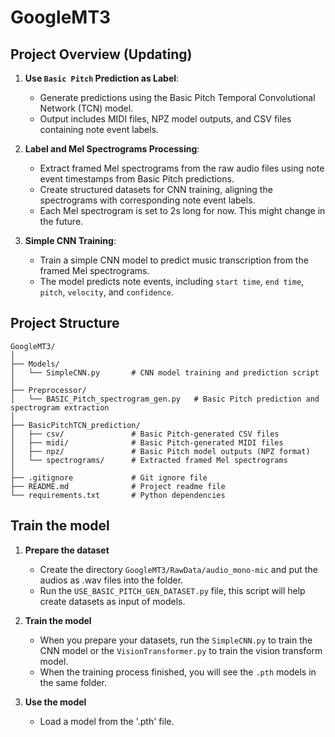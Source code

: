 # GoogleMT3



## Project Overview (Updating)

1. **Use ``` Basic Pitch ``` Prediction as Label**:
   - Generate predictions using the Basic Pitch Temporal Convolutional Network (TCN) model.
   - Output includes MIDI files, NPZ model outputs, and CSV files containing note event labels.

2. **Label and Mel Spectrograms Processing**:
   - Extract framed Mel spectrograms from the raw audio files using note event timestamps from Basic Pitch predictions.
   - Create structured datasets for CNN training, aligning the spectrograms with corresponding note event labels.
   - Each Mel spectrogram is set to 2s long for now. This might change in the future.

3. **Simple CNN Training**:   
   - Train a simple CNN model to predict music transcription from the framed Mel spectrograms.
   - The model predicts note events, including ```start time```, ```end time```, ```pitch```, ```velocity```, and ```confidence```.

## Project Structure


```plaintext
GoogleMT3/
│
├── Models/
│   └── SimpleCNN.py       # CNN model training and prediction script
│
├── Preprocessor/
│   └── BASIC_Pitch_spectrogram_gen.py   # Basic Pitch prediction and spectrogram extraction
│
├── BasicPitchTCN_prediction/
│   ├── csv/               # Basic Pitch-generated CSV files
│   ├── midi/              # Basic Pitch-generated MIDI files
│   ├── npz/               # Basic Pitch model outputs (NPZ format)
│   └── spectrograms/      # Extracted framed Mel spectrograms
│
├── .gitignore             # Git ignore file
├── README.md              # Project readme file
└── requirements.txt       # Python dependencies
```

## Train the model

1. **Prepare the dataset**
   - Create the directory `GoogleMT3/RawData/audio_mono-mic` and put the audios as .wav files into the folder.
   - Run the `USE_BASIC_PITCH_GEN_DATASET.py` file, this script will help create datasets as input of models.

2. **Train the model**
   - When you prepare your datasets, run the `SimpleCNN.py` to train the CNN model or the `VisionTransformer.py` to train the vision transform model.
   - When the training process finished, you will see the `.pth` models in the same folder.

3. **Use the model**
   - Load a model from the '.pth' file.
